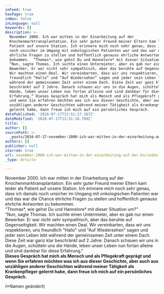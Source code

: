 ```yaml
---
inFeed: true
hasPage: true
inNav: false
inLanguage: null
keywords: []
description: >-
  November 2000. Ich war mitten in der Einarbeitung auf der
  Knochenmarktransplantation. Ein sehr guter Freund meiner Eltern kam leider als
  Patient auf unsere Station. Ich erinnere mich noch sehr genau, dass ich damals
  noch unsicher im Umgang mit onkologischen Patienten war und das war die Chance
  ehrliche Fragen zu stellen und hoffentlich genauso ehrliche Antworten zu
  bekommen.  “Thomas*, wie gehst Du und Hannelore* mit dieser Situation um?” 
  “Nun, sagte Thomas. Ich suchte einen Untermieter, aber es gab nur einen
  Bewerber. Er war nicht sehr sympathisch, aber das beruhte auf Gegenseitigkeit.
  Wir machten einen Deal. Wir vereinbarten, dass wir uns respektieren, uns
  freundlich “Hallo” und “Auf Wiedersehen” sagen und jeder sein Leben lebt
  während der gemeinsamen Zeit unter einem Dach. Diese Zeit war ganz klar
  beschränkt auf 2 Jahre. Danach schauen wir uns in die Augen, schütteln uns die
  Hände, leben unser Leben nun fortan alleine und sind dankbar für diese
  Erfahrung.” Dieses Gespräch hat mich als Mensch und als Pflegekraft geprägt
  und wenn Sie erfahren möchten was ich aus dieser Geschichte, aber auch aus
  unzähligen anderer Geschichten während meiner Tätigkeit als Krankenpfleger
  gelernt habe, dann freue ich mich auf ein persönliches Gespräch.
datePublished: '2016-07-17T13:51:27.167Z'
dateModified: '2016-07-17T13:51:26.789Z'
title: ''
author: []
sourcePath: >-
  _posts/2016-07-17-november-2000-ich-war-mitten-in-der-einarbeitung-auf-der-kn.md
authors: []
publisher: null
starred: true
url: november-2000-ich-war-mitten-in-der-einarbeitung-auf-der-kn/index.html
_type: Article

---
```

November 2000\. Ich war mitten in der Einarbeitung auf der Knochenmarktransplantation. Ein sehr guter Freund meiner Eltern kam leider als Patient auf unsere Station. Ich erinnere mich noch sehr genau, dass ich damals noch unsicher im Umgang mit onkologischen Patienten war und das war die Chance ehrliche Fragen zu stellen und hoffentlich genauso ehrliche Antworten zu bekommen.   
"Thomas\*, wie gehst Du und Hannelore\* mit dieser Situation um?"   
"Nun, sagte Thomas. Ich suchte einen Untermieter, aber es gab nur einen Bewerber. Er war nicht sehr sympathisch, aber das beruhte auf Gegenseitigkeit. Wir machten einen Deal. Wir vereinbarten, dass wir uns respektieren, uns freundlich "Hallo" und "Auf Wiedersehen" sagen und jeder sein Leben lebt während der gemeinsamen Zeit unter einem Dach. Diese Zeit war ganz klar beschränkt auf 2 Jahre. Danach schauen wir uns in die Augen, schütteln uns die Hände, leben unser Leben nun fortan alleine und sind dankbar für diese Erfahrung."  
**Dieses Gespräch hat mich als Mensch und als Pflegekraft geprägt und wenn Sie erfahren möchten was ich aus dieser Geschichte, aber auch aus unzähligen anderer Geschichten während meiner Tätigkeit als Krankenpfleger gelernt habe, dann freue ich mich auf ein persönliches Gespräch.**

(\*Namen geändert)